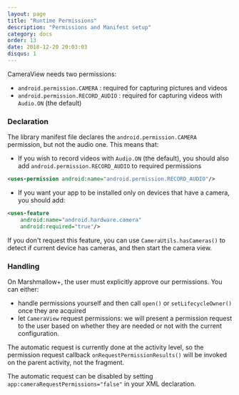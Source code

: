 ```yaml
---
layout: page
title: "Runtime Permissions"
description: "Permissions and Manifest setup"
category: docs
order: 13
date: 2018-12-20 20:03:03
disqus: 1
---
```


CameraView needs two permissions:

- `android.permission.CAMERA` : required for capturing pictures and videos
- `android.permission.RECORD_AUDIO` : required for capturing videos with `Audio.ON` (the default)

### Declaration

The library manifest file declares the `android.permission.CAMERA` permission, but not the audio one.
This means that:

- If you wish to record videos with `Audio.ON` (the default), you should also add
  `android.permission.RECORD_AUDIO` to required permissions

```xml
<uses-permission android:name="android.permission.RECORD_AUDIO"/>
```

- If you want your app to be installed only on devices that have a camera, you should add:

```xml
<uses-feature
    android:name="android.hardware.camera"
    android:required="true"/>
```

If you don't request this feature, you can use `CameraUtils.hasCameras()` to detect if current
device has cameras, and then start the camera view.

### Handling

On Marshmallow+, the user must explicitly approve our permissions. You can either:

- handle permissions yourself and then call `open()` or `setLifecycleOwner()` once they are acquired
- let `CameraView` request permissions: we will present a permission request to the user based on
  whether they are needed or not with the current configuration.
  
The automatic request is currently done at the activity level, so the permission request callback 
`onRequestPermissionResults()` will be invoked on the parent activity, not the fragment.

The automatic request can be disabled by setting `app:cameraRequestPermissions="false"` in your
XML declaration.